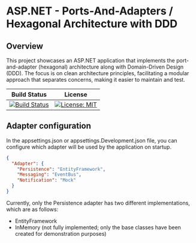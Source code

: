 # ASP.NET - Ports-And-Adapters / Hexagonal Architecture with DDD


## Overview
This project showcases an ASP.NET application that implements the port-and-adapter (hexagonal) architecture along with Domain-Driven Design (DDD). The focus is on clean architecture principles, facilitating a modular approach that separates concerns, making it easier to maintain and test.

|Build Status|License|
|------------|-------|
|[![Build Status](https://img.shields.io/github/actions/workflow/status/hirannor/hexagonal-architecture-asp-net-core/.github/workflows/dotnet.yml)]([https://github.com/hirannor/springboot-hexagonal-ddd/actions/workflows/maven.yml](https://github.com/hirannor/hexagonal-architecture-asp-net-core/blob/main/.github/workflows/dotnet.yml))|[![License: MIT](https://img.shields.io/badge/License-MIT-yellow.svg)](https://opensource.org/licenses/MIT)|


## Adapter configuration

In the appsettings.json or appsettings.Development.json file, you can configure which adapter will be used by the application on startup.

```JSON
{
  "Adapter": {
    "Persistence": "EntityFramework",
    "Messaging": "EventBus",
    "Notification": "Mock"
  }
}
```

Currently, only the Persistence adapter has two different implementations, which are as follows:
- EntityFramework
- InMemory (not fully implemented; only the base classes have been created for demonstration purposes)

